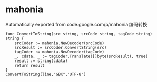 # mahonia
Automatically exported from code.google.com/p/mahonia
编码转换
```
func ConvertToString(src string, srcCode string, tagCode string) string {
	srcCoder := mahonia.NewDecoder(srcCode)
	srcResult := srcCoder.ConvertString(src)
	tagCoder := mahonia.NewDecoder(tagCode)
	_, cdata, _ := tagCoder.Translate([]byte(srcResult), true)
	result := string(cdata)
	return result
}
ConvertToString(line,"GBK","UTF-8")
```
